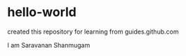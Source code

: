 # hello-world
created this repository for learning from guides.github.com

I am Saravanan Shanmugam
